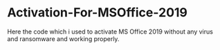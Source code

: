 # Activation-For-MSOffice-2019
Here the code which i used to activate MS Office 2019 without any virus and ransomware  and working properly. 
